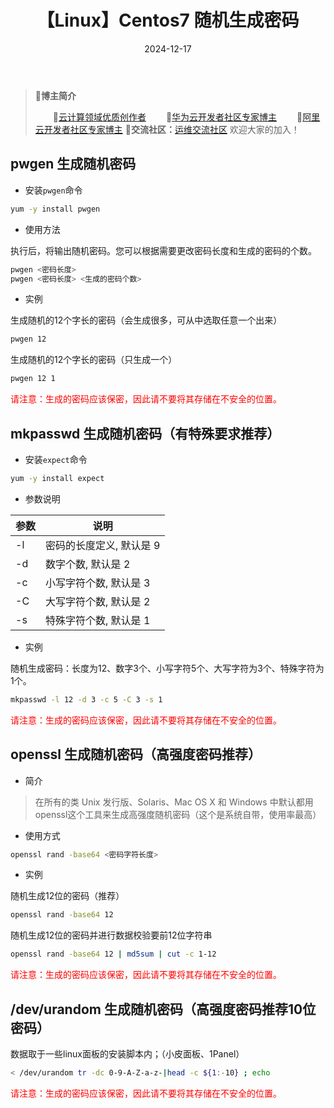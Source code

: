 ﻿---
title: 【Linux】Centos7 随机生成密码
icon: circle-info
order: 1
category:
  - Linux
tag:
  - Linux
  - 运维
pageview: false
date: 2024-12-17
comment: false
breadcrumb: false
---

>🍁**博主简介**
>
>&emsp;&emsp;🏅[云计算领域优质创作者](https://blog.csdn.net/liu_chen_yang?type=blog)
>&emsp;&emsp;🏅[华为云开发者社区专家博主](https://bbs.huaweicloud.com/community/myblog)
>&emsp;&emsp;🏅[阿里云开发者社区专家博主](https://developer.aliyun.com/my?spm=a2c6h.13148508.setting.3.21fc4f0eCmz1v3#/article?_k=zooqoz)
>💊**交流社区：**[运维交流社区](https://bbs.csdn.net/forums/lcy) 欢迎大家的加入！
>

## pwgen 生成随机密码
- 安装`pwgen`命令
```bash
yum -y install pwgen
```
- 使用方法

执行后，将输出随机密码。您可以根据需要更改密码长度和生成的密码的个数。

```bash
pwgen <密码长度>
pwgen <密码长度> <生成的密码个数>
```
- 实例

生成随机的12个字长的密码（会生成很多，可从中选取任意一个出来）
```bash
pwgen 12
```
生成随机的12个字长的密码（只生成一个）

```bash
pwgen 12 1
```

<font color=red>请注意：生成的密码应该保密，因此请不要将其存储在不安全的位置。</font>

## mkpasswd 生成随机密码（有特殊要求推荐）
- 安装`expect`命令

```bash
yum -y install expect
```
- 参数说明

|参数| 说明 |
|--|--|
|    -l| 密码的长度定义, 默认是 9
|    -d| 数字个数, 默认是 2
|    -c|   小写字符个数, 默认是 3
|    -C |  大写字符个数, 默认是 2
|    -s |特殊字符个数, 默认是  1

- 实例

随机生成密码：长度为12、数字3个、小写字符5个、大写字符为3个、特殊字符为1个。
```bash
mkpasswd -l 12 -d 3 -c 5 -C 3 -s 1
```
<font color=red>请注意：生成的密码应该保密，因此请不要将其存储在不安全的位置。</font>

## openssl 生成随机密码（高强度密码推荐）
- 简介
>在所有的类 Unix 发行版、Solaris、Mac OS X 和 Windows 中默认都用openssl这个工具来生成高强度随机密码（这个是系统自带，使用率最高）

- 使用方式

```bash
openssl rand -base64 <密码字符长度>
```
- 实例

随机生成12位的密码（推荐）
```bash
openssl rand -base64 12
```
随机生成12位的密码并进行数据校验要前12位字符串

```bash
openssl rand -base64 12 | md5sum | cut -c 1-12
```

<font color=red>请注意：生成的密码应该保密，因此请不要将其存储在不安全的位置。</font>


## /dev/urandom 生成随机密码（高强度密码推荐10位密码）
数据取于一些linux面板的安装脚本内；（小皮面板、1Panel）
```bash
< /dev/urandom tr -dc 0-9-A-Z-a-z-|head -c ${1:-10} ; echo
```
<font color=red>请注意：生成的密码应该保密，因此请不要将其存储在不安全的位置。</font>



